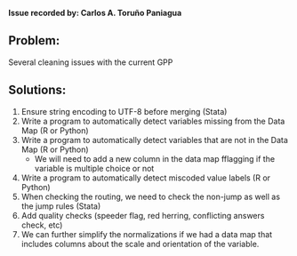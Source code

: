 **Issue recorded by: Carlos A. Toruño Paniagua**

## Problem:
Several cleaning issues with the current GPP

## Solutions:
1. Ensure string encoding to UTF-8 before merging (Stata)
2. Write a program to automatically detect variables missing from the Data Map (R or Python)
3. Write a program to automatically detect variables that are not in the Data Map (R or Python)
    * We will need to add a new column in the data map fflagging if the variable is multiple choice or not
4. Write a program to automatically detect miscoded value labels (R or Python)
5. When checking the routing, we need to check the non-jump as well as the jump rules (Stata)
6. Add quality checks (speeder flag, red herring, conflicting answers check, etc)
7. We can further simplify the normalizations if we had a data map that includes columns about the scale and orientation of the variable.
